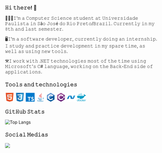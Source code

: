 ### 𝙷𝚒 𝚝𝚑𝚎𝚛𝚎! 👋

👨‍💻📒𝙸'𝚖 𝚊 𝙲𝚘𝚖𝚙𝚞𝚝𝚎𝚛 𝚂𝚌𝚒𝚎𝚗𝚌𝚎 𝚜𝚝𝚞𝚍𝚎𝚗𝚝 𝚊𝚝 𝚄𝚗𝚒𝚟𝚎𝚛𝚜𝚒𝚍𝚊𝚍𝚎 𝙿𝚊𝚞𝚕𝚒𝚜𝚝𝚊 𝚒𝚗 𝚂ã𝚘 𝙹𝚘𝚜é 𝚍𝚘 𝚁𝚒𝚘 𝙿𝚛𝚎𝚝𝚘/𝙱𝚛𝚊𝚣𝚒𝚕. 𝙲𝚞𝚛𝚛𝚎𝚗𝚝𝚕𝚢 𝚒𝚗 𝚖𝚢 𝟾𝚝𝚑 𝚊𝚗𝚍 𝚕𝚊𝚜𝚝 𝚜𝚎𝚖𝚎𝚜𝚝𝚎𝚛.

🖥️𝙸'𝚖 𝚊 𝚜𝚘𝚏𝚝𝚠𝚊𝚛𝚎 𝚍𝚎𝚟𝚎𝚕𝚘𝚙𝚎𝚛, 𝚌𝚞𝚛𝚛𝚎𝚗𝚝𝚕𝚢 𝚍𝚘𝚒𝚗𝚐 𝚊𝚗 𝚒𝚗𝚝𝚎𝚛𝚗𝚜𝚑𝚒𝚙. 𝙸 𝚜𝚝𝚞𝚍𝚢 𝚊𝚗𝚍 𝚙𝚛𝚊𝚌𝚝𝚒𝚌𝚎 𝚍𝚎𝚟𝚎𝚕𝚘𝚙𝚖𝚎𝚗𝚝 𝚒𝚗 𝚖𝚢 𝚜𝚙𝚊𝚛𝚎 𝚝𝚒𝚖𝚎, 𝚊𝚜 𝚠𝚎𝚕𝚕 𝚊𝚜 𝚞𝚜𝚒𝚗𝚐 𝚗𝚎𝚠 𝚝𝚘𝚘𝚕𝚜.

⚒️𝙸 𝚠𝚘𝚛𝚔 𝚠𝚒𝚝𝚑 .𝙽𝙴𝚃 𝚝𝚎𝚌𝚑𝚗𝚘𝚕𝚘𝚐𝚒𝚎𝚜 𝚖𝚘𝚜𝚝 𝚘𝚏 𝚝𝚑𝚎 𝚝𝚒𝚖𝚎 𝚞𝚜𝚒𝚗𝚐 𝙼𝚒𝚌𝚛𝚘𝚜𝚘𝚏𝚝'𝚜 𝙲# 𝚕𝚊𝚗𝚐𝚞𝚊𝚐𝚎, 𝚠𝚘𝚛𝚔𝚒𝚗𝚐 𝚘𝚗 𝚝𝚑𝚎 𝙱𝚊𝚌𝚔-𝙴𝚗𝚍 𝚜𝚒𝚍𝚎 𝚘𝚏 𝚊𝚙𝚙𝚕𝚒𝚌𝚊𝚝𝚒𝚘𝚗𝚜.

### 𝚃𝚘𝚘𝚕𝚜 𝚊𝚗𝚍 𝚝𝚎𝚌𝚑𝚗𝚘𝚕𝚘𝚐𝚒𝚎𝚜
<div style="display: inline_block">
    <img align="center" width="30px" src="https://github.com/devicons/devicon/blob/master/icons/html5/html5-original.svg">
    <img align="center" width="30px" src="https://github.com/devicons/devicon/blob/master/icons/css3/css3-original.svg">
    <img align="center" width="30px" src="https://github.com/devicons/devicon/blob/master/icons/typescript/typescript-original.svg">
    <img align="center" width="30px" src="https://github.com/devicons/devicon/blob/master/icons/java/java-original.svg">
    <img align="center" width="30px" src="https://github.com/devicons/devicon/blob/master/icons/c/c-original.svg">
    <img align="center" width="30px" src="https://github.com/devicons/devicon/blob/master/icons/csharp/csharp-original.svg">
    <img align="center" width="30px" src="https://github.com/devicons/devicon/blob/master/icons/dot-net/dot-net-original.svg">
    <img align="center" width="30px" src="https://github.com/devicons/devicon/blob/master/icons/docker/docker-plain-wordmark.svg"/>
</div>


### 𝙶𝚒𝚝𝙷𝚞𝚋 𝚂𝚝𝚊𝚝𝚜
![Top Langs](https://github-readme-stats.vercel.app/api/top-langs/?username=vithortinti&layout=compact&theme=radical)


### 𝚂𝚘𝚌𝚒𝚊𝚕 𝙼𝚎𝚍𝚒𝚊𝚜
<div style="display: inline_block">
    <a target="_blank" href="https://www.linkedin.com/in/vithor-tinti/?locale=en_US">
        <img align="center" src="https://img.shields.io/badge/LinkedIn-0077B5?style=for-the-badge&logo=linkedin&logoColor=white" >
    </a>
</div>
</br>
